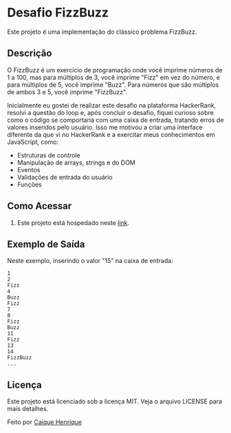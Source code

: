 # Desafio FizzBuzz

Este projeto é uma implementação do clássico problema FizzBuzz.

## Descrição

O FizzBuzz é um exercício de programação onde você imprime números de 1 a 100, mas para múltiplos de 3, você imprime "Fizz" em vez do número, e para múltiplos de 5, você imprime "Buzz". Para números que são múltiplos de ambos 3 e 5, você imprime "FizzBuzz".

Inicialmente eu gostei de realizar este desafio na plataforma HackerRank, resolvi a questão do loop e, após concluir o desafio, fiquei curioso sobre como o código se comportaria com uma caixa de entrada, tratando erros de valores inseridos pelo usuário. Isso me motivou a criar uma interface diferente da que vi no HackerRank e a exercitar meus conhecimentos em JavaScript, como:

- Estruturas de controle
- Manipulação de arrays, strings e do DOM
- Eventos
- Validações de entrada do usuário
- Funções

## Como Acessar

1. Este projeto está hospedado neste [link](https://gotoquase.github.io/fizzbuzz-challenge/).

## Exemplo de Saída

Neste exemplo, inserindo o valor "15" na caixa de entrada:

```
1
2
Fizz
4
Buzz
Fizz
7
8
Fizz
Buzz
11
Fizz
13
14
FizzBuzz
...
```

## Licença

Este projeto está licenciado sob a licença MIT. Veja o arquivo LICENSE para mais detalhes.

Feito por [Caique Henrique](https://github.com/gotoquase)
